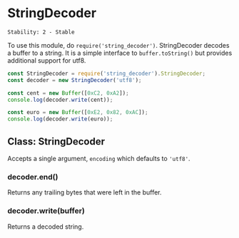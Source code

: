# StringDecoder

    Stability: 2 - Stable

To use this module, do `require('string_decoder')`. StringDecoder decodes a
buffer to a string. It is a simple interface to `buffer.toString()` but provides
additional support for utf8.

```js
const StringDecoder = require('string_decoder').StringDecoder;
const decoder = new StringDecoder('utf8');

const cent = new Buffer([0xC2, 0xA2]);
console.log(decoder.write(cent));

const euro = new Buffer([0xE2, 0x82, 0xAC]);
console.log(decoder.write(euro));
```

## Class: StringDecoder

Accepts a single argument, `encoding` which defaults to `'utf8'`.

### decoder.end()

Returns any trailing bytes that were left in the buffer.

### decoder.write(buffer)

Returns a decoded string.
